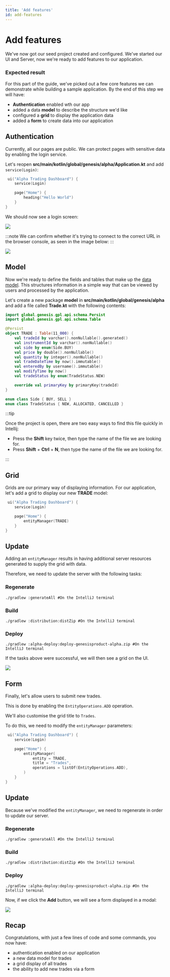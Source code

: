 ```yaml
---
title: 'Add features'
id: add-features
---
```


# Add features

We've now got our seed project created and configured. We've started our UI and Server, now we're ready to add features to our application.

### Expected result

For this part of the guide, we've picked out a few core features we can demonstrate while building a sample application. By the end of this step we will have:

- **Authentication** enabled wth our app
- added a data **model** to describe the structure we'd like
- configured a **grid** to display the application data
- added a **form** to create data into our application

## Authentication

Currently, all our pages are public. We can protect pages with sensitive data by enabling the login service.

Let's reopen **src/main/kotlin/global/genesis/alpha/Application.kt** and add `service(Login)`:

```kotlin
 ui("Alpha Trading Dashboard") {
    service(Login)

    page("Home") {
        heading("Hello World")
    }
}
```

We should now see a login screen:

![](/img/gpl-seed-login.png)

:::note
We can confirm whether it's trying to connect to the correct URL in the browser console, as seen in the image below:
:::

![](/img/gpl-seed-host.png)

## Model

Now we're ready to define the fields and tables that make up the [data model](https://docs.genesis.global/secure/creating-applications/defining-your-application/data-model/data-model-overview/). This structures information in a simple way that can be viewed by users and processed by the application.

Let's create a new package **model** in **src/main/kotlin/global/genesis/alpha** and add a file called **Trade.kt** with the following contents:

```kotlin
import global.genesis.gpl.api.schema.Persist
import global.genesis.gpl.api.schema.Table

@Persist
object TRADE : Table(11_000) {
    val tradeId by varchar().nonNullable().generated()
    val instrumentId by varchar().nonNullable()
    val side by enum(Side.BUY)
    val price by double().nonNullable()
    val quantity by integer().nonNullable()
    val tradeDateTime by now().immutable()
    val enteredBy by username().immutable()
    val modifyTime by now()
    val tradeStatus by enum(TradeStatus.NEW)

    override val primaryKey by primaryKey(tradeId)
}

enum class Side { BUY, SELL }
enum class TradeStatus { NEW, ALLOCATED, CANCELLED }
```

:::tip

Once the project is open, there are two easy ways to find this file quickly in Intellij:

- Press the **Shift** key twice, then type the name of the file we are looking for.
- Press **Shift** + **Ctrl** + **N**, then type the name of the file we are looking for.

:::

## Grid

Grids are our primary way of displaying information. For our application, let's add a grid to display our new **TRADE** model:

```kotlin
 ui("Alpha Trading Dashboard") {
    service(Login)

    page("Home") {
        entityManager(TRADE)
    }
}
```

## Update

Adding an `entityManager` results in having additional server resources generated to supply the grid with data.

Therefore, we need to update the server with the following tasks:

### Regenerate

```shell
./gradlew :generateAll #On the IntelliJ terminal
```

### Build

```shell
./gradlew :distribution:distZip #On the IntelliJ terminal
```

### Deploy

```shell
./gradlew :alpha-deploy:deploy-genesisproduct-alpha.zip #On the IntelliJ terminal
```

If the tasks above were successful, we will then see a grid on the UI.

![](/img/gpl-seed-grid.png)

## Form

Finally, let's allow users to submit new trades.

This is done by enabling the `EntityOperations.ADD` operation.

We'll also customise the grid title to `Trades`.

To do this, we need to modify the `entityManager` parameters:

```kotlin
 ui("Alpha Trading Dashboard") {
    service(Login)

    page("Home") {
        entityManager(
            entity = TRADE, 
            title = "Trades", 
            operations = listOf(EntityOperations.ADD),
        )
    }
}
```

## Update

Because we've modified the `entityManager`, we need to regenerate in order to update our server.

### Regenerate

```shell
./gradlew :generateAll #On the IntelliJ terminal
```

### Build

```shell
./gradlew :distribution:distZip #On the IntelliJ terminal
```

### Deploy

```shell
./gradlew :alpha-deploy:deploy-genesisproduct-alpha.zip #On the IntelliJ terminal
```

Now, if we click the **Add** button, we will see a form displayed in a modal:

![](/img/gpl-seed-form.png)

## Recap

Congratulations, with just a few lines of code and some commands, you now have:

- authentication enabled on our application
- a new data model for trades
- a grid display of all trades
- the ability to add new trades via a form
